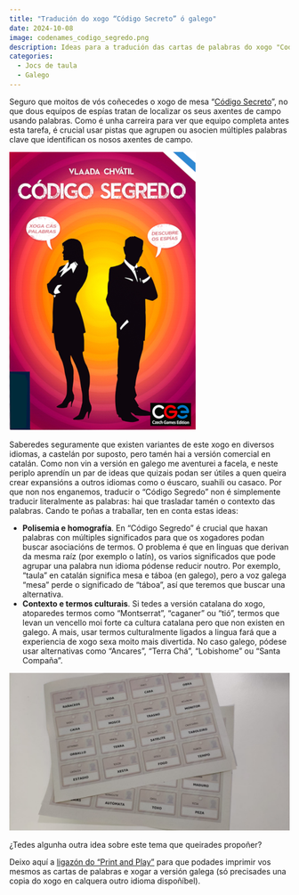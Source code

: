 ```yaml
---
title: "Tradución do xogo “Código Secreto” ó galego"
date: 2024-10-08
image: codenames_codigo_segredo.png
description: Ideas para a tradución das cartas de palabras do xogo "Codenames"
categories:
  - Jocs de taula
  - Galego
---
```


Seguro que moitos de vós coñecedes o xogo de mesa “[Código Secreto](https://boardgamegeek.com/boardgame/178900/codenames)”, no que dous equipos de espías tratan de localizar os seus axentes de campo usando palabras. Como é unha carreira para ver que equipo completa antes esta tarefa, é crucial usar pistas que agrupen ou asocien múltiples palabras clave que identifican os nosos axentes de campo.

![Código Segredo](codenames_codigo_segredo.png)

<!-- more -->

Saberedes seguramente que existen variantes de este xogo en diversos idiomas, a castelán por suposto, pero tamén hai a versión comercial en catalán. Como non vin a versión en galego me aventurei a facela, e neste periplo aprendín un par de ideas que quizais podan ser útiles a quen queira crear expansións a outros idiomas como o éuscaro, suahili ou casaco.  Por que non nos enganemos, traducir o “Código Segredo” non é simplemente traducir literalmente as palabras: hai que trasladar tamén o contexto das palabras. Cando te poñas a traballar, ten en conta estas ideas:

- **Polisemia e homografía**. En “Código Segredo” é crucial que haxan palabras con múltiples significados para que os xogadores podan buscar asociacións de termos. O problema é que en linguas que derivan da mesma raíz (por exemplo o latín), os varios significados que pode agrupar una palabra nun idioma pódense reducir noutro. Por exemplo, “taula” en catalán significa mesa e táboa (en galego), pero a voz galega “mesa” perde o significado de “táboa”, así que teremos que buscar una alternativa.
- **Contexto e termos culturais**. Si tedes a versión catalana do xogo, atoparedes termos como “Montserrat”, “caganer” ou “tió”, termos que levan un vencello moi forte ca cultura catalana pero que non existen en galego. A mais, usar termos culturalmente ligados a lingua fará que a experiencia de xogo sexa moito mais divertida. No caso galego, pódese usar alternativas como “Ancares”, “Terra Chá”, “Lobishome” ou “Santa Compaña”.

![Mostra de cartas de palabras](codenames_palabras.jpeg)

¿Tedes algunha outra idea sobre este tema que queirades propoñer?

Deixo aquí a [ligazón do “Print and Play”](https://boardgamegeek.com/filepage/287370/codigo-segredo-expansion-en-galego) para que podades imprimir vos mesmos as cartas de palabras e xogar a versión galega (só precisades una copia do xogo en calquera outro idioma dispoñíbel).
